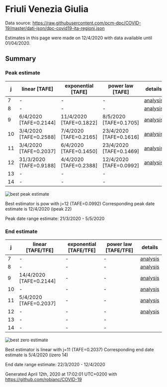 # Friuli Venezia Giulia


Data source: https://raw.githubusercontent.com/pcm-dpc/COVID-19/master/dati-json/dpc-covid19-ita-regioni.json

Estimates in this page were made on 12/4/2020 with data available until 01/04/2020.


## Summary 

### Peak estimate 
|j|linear [TAFE]|exponential [TAFE]|power law [TAFE]|details|
|---|----|-----------|---------|-------|
|7|-|-|-|[analysis](COVID-19_friuli_venezia_giulia_j7_2020-04-01.md)|
|8|-|-|-|[analysis](COVID-19_friuli_venezia_giulia_j8_2020-04-01.md)|
|9|6/4/2020 [TAFE=0.2144]|11/4/2020 [TAFE=0.1822]|8/5/2020 [TAFE=0.1705]|[analysis](COVID-19_friuli_venezia_giulia_j9_2020-04-01.md)|
|10|3/4/2020 [TAFE=0.2588]|7/4/2020 [TAFE=0.2165]|23/4/2020 [TAFE=0.1616]|[analysis](COVID-19_friuli_venezia_giulia_j10_2020-04-01.md)|
|11|3/4/2020 [TAFE=0.2037]|6/4/2020 [TAFE=0.1450]|23/4/2020 [TAFE=0.1469]|[analysis](COVID-19_friuli_venezia_giulia_j11_2020-04-01.md)|
|12|31/3/2020 [TAFE=0.9188]|4/4/2020 [TAFE=0.2388]|12/4/2020 [TAFE=0.0992]|[analysis](COVID-19_friuli_venezia_giulia_j12_2020-04-01.md)|
|13|-|-|-||
|14|-|-|-||

![best peak estimate](COVID-19_friuli_venezia_giulia_j12_2020-04-01.png)

Best estimator is pow with j=12 (TAFE=0.0992)
Corresponding peak date estimate is 12/4/2020 (ipeak 22)


Peak date range estimate: 21/3/2020 - 5/5/2020

### End estimate 
|j|linear [TAFE/TFE]|exponential [TAFE/TFE]|power law [TAFE/TFE]|details|
|---|----|-----------|---------|-------|
|7|-|-|-|[analysis](COVID-19_friuli_venezia_giulia_j7_2020-04-01.md)|
|8|-|-|-|[analysis](COVID-19_friuli_venezia_giulia_j8_2020-04-01.md)|
|9|14/4/2020 [TAFE=0.2144]|-|-|[analysis](COVID-19_friuli_venezia_giulia_j9_2020-04-01.md)|
|10|-|-|-|[analysis](COVID-19_friuli_venezia_giulia_j10_2020-04-01.md)|
|11|5/4/2020 [TAFE=0.2037]|-|-|[analysis](COVID-19_friuli_venezia_giulia_j11_2020-04-01.md)|
|12|-|-|-|[analysis](COVID-19_friuli_venezia_giulia_j12_2020-04-01.md)|
|13|-|-|-||
|14|-|-|-||

![best zero estimate](COVID-19_friuli_venezia_giulia_j11_2020-04-01.png)

Best estimator is linear with j=11 (TAFE=0.2037)
Corresponding end date estimate is 5/4/2020 (izero 14)


End date range estimate: 22/3/2020 - 12/4/2020

Generated April 12th, 2020 at 17:02:01 UTC+0200 with https://github.com/robianc/COVID-19
